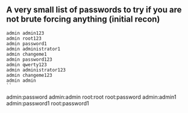 ## A very small list of passwords to try if you are not brute forcing anything (initial recon)

```
admin admin123
admin root123
admin password1
admin administrator1
admin changeme1
admin password123
admin qwerty123
admin administrator123
admin changeme123
admin admin
``

```
admin:password
admin:admin
root:root
root:password
admin:admin1
admin:password1
root:password1


```